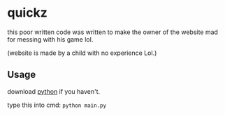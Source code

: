 # quickz

this poor written code was written to make the owner of the website mad for messing with his game lol.

(website is made by a child with no experience Lol.)

## Usage

download [python](https://www.python.org/downloads/) if you haven't.

type this into cmd: `python main.py`
